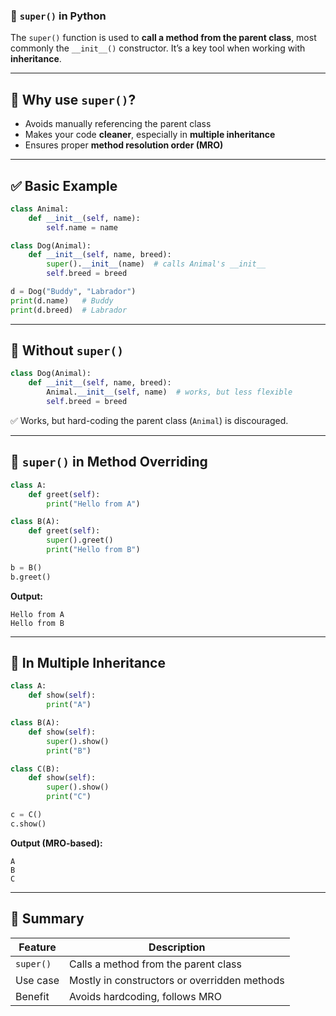 ### 🔗 `super()` in Python

The `super()` function is used to **call a method from the parent class**, most commonly the `__init__()` constructor.
It’s a key tool when working with **inheritance**.

---

## 🔹 Why use `super()`?

* Avoids manually referencing the parent class
* Makes your code **cleaner**, especially in **multiple inheritance**
* Ensures proper **method resolution order (MRO)**

---

## ✅ Basic Example

```python
class Animal:
    def __init__(self, name):
        self.name = name

class Dog(Animal):
    def __init__(self, name, breed):
        super().__init__(name)  # calls Animal's __init__
        self.breed = breed

d = Dog("Buddy", "Labrador")
print(d.name)   # Buddy
print(d.breed)  # Labrador
```

---

## 🔹 Without `super()`

```python
class Dog(Animal):
    def __init__(self, name, breed):
        Animal.__init__(self, name)  # works, but less flexible
        self.breed = breed
```

✅ Works, but hard-coding the parent class (`Animal`) is discouraged.

---

## 🔹 `super()` in Method Overriding

```python
class A:
    def greet(self):
        print("Hello from A")

class B(A):
    def greet(self):
        super().greet()
        print("Hello from B")

b = B()
b.greet()
```

**Output:**

```
Hello from A  
Hello from B
```

---

## 🔹 In Multiple Inheritance

```python
class A:
    def show(self):
        print("A")

class B(A):
    def show(self):
        super().show()
        print("B")

class C(B):
    def show(self):
        super().show()
        print("C")

c = C()
c.show()
```

**Output (MRO-based):**

```
A  
B  
C
```

---

## 🧠 Summary

| Feature   | Description                                  |
| --------- | -------------------------------------------- |
| `super()` | Calls a method from the parent class         |
| Use case  | Mostly in constructors or overridden methods |
| Benefit   | Avoids hardcoding, follows MRO               |

